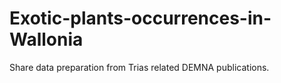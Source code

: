 # Exotic-plants-occurrences-in-Wallonia
Share data preparation from Trias related DEMNA publications.
